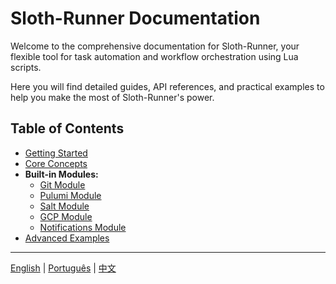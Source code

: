 # Sloth-Runner Documentation

Welcome to the comprehensive documentation for Sloth-Runner, your flexible tool for task automation and workflow orchestration using Lua scripts.

Here you will find detailed guides, API references, and practical examples to help you make the most of Sloth-Runner's power.

## Table of Contents

*   [Getting Started](./getting-started.md)
*   [Core Concepts](./core-concepts.md)
*   **Built-in Modules:**
    *   [Git Module](./modules/git.md)
    *   [Pulumi Module](./modules/pulumi.md)
    *   [Salt Module](./modules/salt.md)
    *   [GCP Module](./modules/gcp.md)
    *   [Notifications Module](./modules/notifications.md)
*   [Advanced Examples](./advanced-examples.md)

---
[English](./index.md) | [Português](../pt/index.md) | [中文](../zh/index.md)
